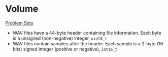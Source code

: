 # Volume
[Problem Sets](./CS50x_Problem-Sets.md)

- WAV files have a 44-byte header containing file information. Each byte is a unsigned (non-negative) integer, `uint8_t`
- WAV files contain samples after the header. Each sample is a 2-byte (16 bits) signed integer (positive or negative), `int16_t`
